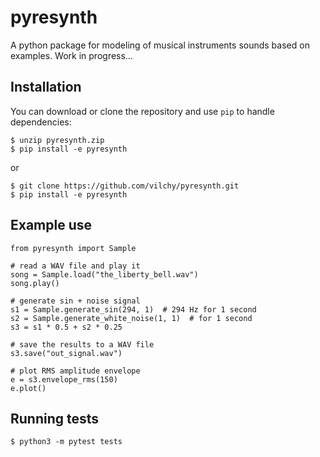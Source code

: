 pyresynth
=========
A python package for modeling of musical instruments sounds based on examples.
Work in progress…

Installation
------------
You can download or clone the repository and use `pip` to handle dependencies:

```
$ unzip pyresynth.zip
$ pip install -e pyresynth
```
or
```
$ git clone https://github.com/vilchy/pyresynth.git
$ pip install -e pyresynth
```

Example use
-----------
```
from pyresynth import Sample

# read a WAV file and play it
song = Sample.load("the_liberty_bell.wav")
song.play()

# generate sin + noise signal
s1 = Sample.generate_sin(294, 1)  # 294 Hz for 1 second
s2 = Sample.generate_white_noise(1, 1)  # for 1 second
s3 = s1 * 0.5 + s2 * 0.25

# save the results to a WAV file
s3.save("out_signal.wav")

# plot RMS amplitude envelope
e = s3.envelope_rms(150)
e.plot()
```


Running tests
----------------
```
$ python3 -m pytest tests
```

